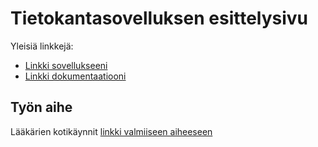 # Tietokantasovelluksen esittelysivu

Yleisiä linkkejä:

* [Linkki sovellukseeni](https://pparmann.users.cs.helsinki.fi/kotilaakari/)
* [Linkki dokumentaatiooni](https://github.com/pparm/Tsoha-Bootstrap/blob/master/doc/dokumentaatio.pdf)

## Työn aihe

Lääkärien kotikäynnit [linkki valmiiseen aiheeseen](http://advancedkittenry.github.io/suunnittelu_ja_tyoymparisto/aiheet/Laakarin_kotikaynnit.html) 
